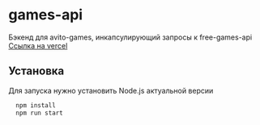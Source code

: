 # games-api
Бэкенд для avito-games, инкапсулирующий запросы к free-games-api
[Ссылка на vercel](https://games-api-v1.vercel.app)

## Установка

Для запуска нужно установить Node.js актуальной версии

```bash
  npm install 
  npm run start
```

